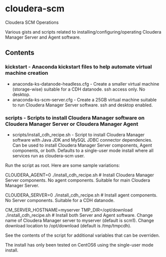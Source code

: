 # cloudera-scm
Cloudera SCM Operations

Various gists and scripts related to installing/configuring/operating Cloudera Manager Server and Agent software.



## Contents

### kickstart - Anaconda kickstart files to help automate virtual machine creation

* anaconda-ks-datanode-headless.cfg - Create a smaller virtual machine (storage-wise) suitable for a CDH datanode. ssh access only. No desktop.
* anaconda-ks-scm-server.cfg - Create a 25GB virtual machine suitable to run Cloudera Manager Server software. ssh and desktop enabled.

### scripts - Scripts to install Cloudera Manager software on Cloudera Manager Server or Cloudera Manager Agent

* scripts/install_cdh_recipe.sh - Script to install Cloudera Manager software with Java JDK and MySQL JDBC connector dependencies. Can be used to install Cloudera Manager Server components, Agent components, or both. Defaults to a single-user mode install where all services run as cloudera-scm user.

Run the script as root. Here are some sample variations:

CLOUDERA_AGENT=0 ./install_cdh_recipe.sh    # Install Cloudera Manager Server components. No agent components. Suitable for main Cloudera Manager Server.

CLOUDERA_SERVER=0 ./install_cdh_recipe.sh   # Install agent components. No Server components. Suitable for a CDH datanode.

CM_SERVER_HOSTNAME=myserver TMP_DIR=/opt/download ./install_cdh_recipe.sh    # Install both Server and Agent software. Change name of Cloudera Manager server to myserver (default is scm1). Change download location to /opt/download (default is /tmp/tmpcdh).

See the contents of the script for additional variables that can be overriden.

The install has only been tested on CentOS6 using the single-user mode install.
